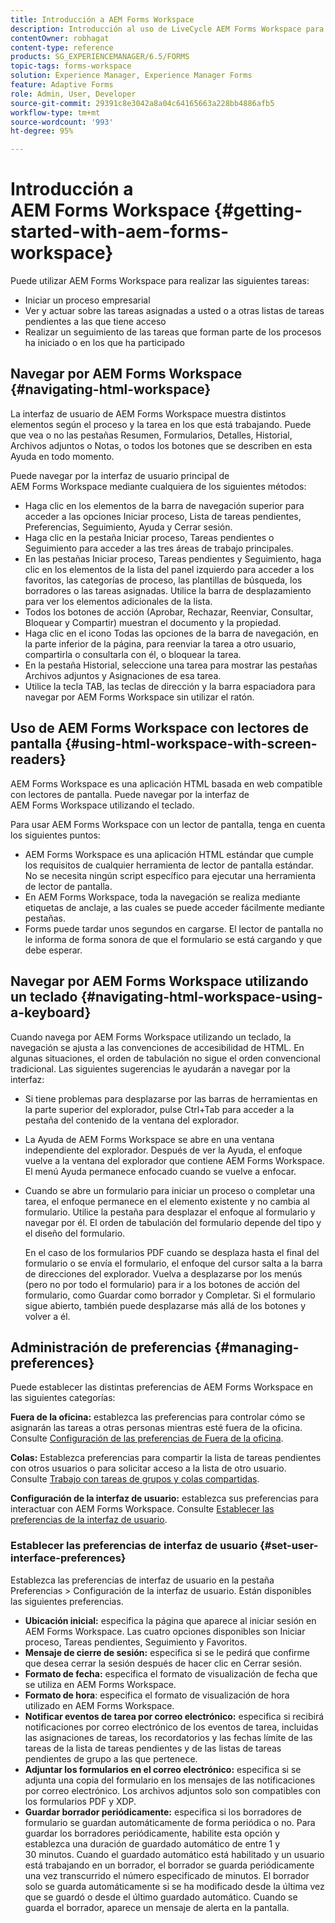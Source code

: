 ```yaml
---
title: Introducción a AEM Forms Workspace
description: Introducción al uso de LiveCycle AEM Forms Workspace para administrar los procesos de automatización empresarial.
contentOwner: robhagat
content-type: reference
products: SG_EXPERIENCEMANAGER/6.5/FORMS
topic-tags: forms-workspace
solution: Experience Manager, Experience Manager Forms
feature: Adaptive Forms
role: Admin, User, Developer
source-git-commit: 29391c8e3042a8a04c64165663a228bb4886afb5
workflow-type: tm+mt
source-wordcount: '993'
ht-degree: 95%

---
```


# Introducción a AEM Forms Workspace {#getting-started-with-aem-forms-workspace}

Puede utilizar AEM Forms Workspace para realizar las siguientes tareas:

* Iniciar un proceso empresarial
* Ver y actuar sobre las tareas asignadas a usted o a otras listas de tareas pendientes a las que tiene acceso
* Realizar un seguimiento de las tareas que forman parte de los procesos ha iniciado o en los que ha participado

## Navegar por AEM Forms Workspace {#navigating-html-workspace}

La interfaz de usuario de AEM Forms Workspace muestra distintos elementos según el proceso y la tarea en los que está trabajando. Puede que vea o no las pestañas Resumen, Formularios, Detalles, Historial, Archivos adjuntos o Notas, o todos los botones que se describen en esta Ayuda en todo momento.

Puede navegar por la interfaz de usuario principal de AEM Forms Workspace mediante cualquiera de los siguientes métodos:

* Haga clic en los elementos de la barra de navegación superior para acceder a las opciones Iniciar proceso, Lista de tareas pendientes, Preferencias, Seguimiento, Ayuda y Cerrar sesión.
* Haga clic en la pestaña Iniciar proceso, Tareas pendientes o Seguimiento para acceder a las tres áreas de trabajo principales.
* En las pestañas Iniciar proceso, Tareas pendientes y Seguimiento, haga clic en los elementos de la lista del panel izquierdo para acceder a los favoritos, las categorías de proceso, las plantillas de búsqueda, los borradores o las tareas asignadas. Utilice la barra de desplazamiento para ver los elementos adicionales de la lista.
* Todos los botones de acción (Aprobar, Rechazar, Reenviar, Consultar, Bloquear y Compartir) muestran el documento y la propiedad.
* Haga clic en el icono Todas las opciones de la barra de navegación, en la parte inferior de la página, para reenviar la tarea a otro usuario, compartirla o consultarla con él, o bloquear la tarea.
* En la pestaña Historial, seleccione una tarea para mostrar las pestañas Archivos adjuntos y Asignaciones de esa tarea.
* Utilice la tecla TAB, las teclas de dirección y la barra espaciadora para navegar por AEM Forms Workspace sin utilizar el ratón.

## Uso de AEM Forms Workspace con lectores de pantalla {#using-html-workspace-with-screen-readers}

AEM Forms Workspace es una aplicación HTML basada en web compatible con lectores de pantalla. Puede navegar por la interfaz de AEM Forms Workspace utilizando el teclado.

Para usar AEM Forms Workspace con un lector de pantalla, tenga en cuenta los siguientes puntos:

* AEM Forms Workspace es una aplicación HTML estándar que cumple los requisitos de cualquier herramienta de lector de pantalla estándar. No se necesita ningún script específico para ejecutar una herramienta de lector de pantalla.
* En AEM Forms Workspace, toda la navegación se realiza mediante etiquetas de anclaje, a las cuales se puede acceder fácilmente mediante pestañas.
* Forms puede tardar unos segundos en cargarse. El lector de pantalla no le informa de forma sonora de que el formulario se está cargando y que debe esperar.

## Navegar por AEM Forms Workspace utilizando un teclado {#navigating-html-workspace-using-a-keyboard}

Cuando navega por AEM Forms Workspace utilizando un teclado, la navegación se ajusta a las convenciones de accesibilidad de HTML. En algunas situaciones, el orden de tabulación no sigue el orden convencional tradicional. Las siguientes sugerencias le ayudarán a navegar por la interfaz:

* Si tiene problemas para desplazarse por las barras de herramientas en la parte superior del explorador, pulse Ctrl+Tab para acceder a la pestaña del contenido de la ventana del explorador.
* La Ayuda de AEM Forms Workspace se abre en una ventana independiente del explorador. Después de ver la Ayuda, el enfoque vuelve a la ventana del explorador que contiene AEM Forms Workspace. El menú Ayuda permanece enfocado cuando se vuelve a enfocar.
* Cuando se abre un formulario para iniciar un proceso o completar una tarea, el enfoque permanece en el elemento existente y no cambia al formulario. Utilice la pestaña para desplazar el enfoque al formulario y navegar por él. El orden de tabulación del formulario depende del tipo y el diseño del formulario.

  En el caso de los formularios PDF cuando se desplaza hasta el final del formulario o se envía el formulario, el enfoque del cursor salta a la barra de direcciones del explorador. Vuelva a desplazarse por los menús (pero no por todo el formulario) para ir a los botones de acción del formulario, como Guardar como borrador y Completar. Si el formulario sigue abierto, también puede desplazarse más allá de los botones y volver a él.

## Administración de preferencias {#managing-preferences}

Puede establecer las distintas preferencias de AEM Forms Workspace en las siguientes categorías:

**Fuera de la oficina:** establezca las preferencias para controlar cómo se asignarán las tareas a otras personas mientras esté fuera de la oficina. Consulte [Configuración de las preferencias de Fuera de la oficina](todo-lists.md#setting-out-of-office-preferences).

**Colas:** Establezca preferencias para compartir la lista de tareas pendientes con otros usuarios o para solicitar acceso a la lista de otro usuario. Consulte [Trabajo con tareas de grupos y colas compartidas](todo-lists.md#working-with-tasks-from-group-and-shared-queues).

**Configuración de la interfaz de usuario:** establezca sus preferencias para interactuar con AEM Forms Workspace. Consulte [Establecer las preferencias de la interfaz de usuario](#set-user-interface-preferences).

### Establecer las preferencias de interfaz de usuario {#set-user-interface-preferences}

Establezca las preferencias de interfaz de usuario en la pestaña Preferencias > Configuración de la interfaz de usuario. Están disponibles las siguientes preferencias.

* **Ubicación inicial:** especifica la página que aparece al iniciar sesión en AEM Forms Workspace. Las cuatro opciones disponibles son Iniciar proceso, Tareas pendientes, Seguimiento y Favoritos.
* **Mensaje de cierre de sesión:** especifica si se le pedirá que confirme que desea cerrar la sesión después de hacer clic en Cerrar sesión.
* **Formato de fecha:** especifica el formato de visualización de fecha que se utiliza en AEM Forms Workspace.
* **Formato de hora**: especifica el formato de visualización de hora utilizado en AEM Forms Workspace.
* **Notificar eventos de tarea por correo electrónico:** especifica si recibirá notificaciones por correo electrónico de los eventos de tarea, incluidas las asignaciones de tareas, los recordatorios y las fechas límite de las tareas de la lista de tareas pendientes y de las listas de tareas pendientes de grupo a las que pertenece.
* **Adjuntar los formularios en el correo electrónico:** especifica si se adjunta una copia del formulario en los mensajes de las notificaciones por correo electrónico. Los archivos adjuntos solo son compatibles con los formularios PDF y XDP.
* **Guardar borrador periódicamente:** especifica si los borradores de formulario se guardan automáticamente de forma periódica o no. Para guardar los borradores periódicamente, habilite esta opción y establezca una duración de guardado automático de entre 1 y 30 minutos. Cuando el guardado automático está habilitado y un usuario está trabajando en un borrador, el borrador se guarda periódicamente una vez transcurrido el número especificado de minutos. El borrador solo se guarda automáticamente si se ha modificado desde la última vez que se guardó o desde el último guardado automático. Cuando se guarda el borrador, aparece un mensaje de alerta en la pantalla.

